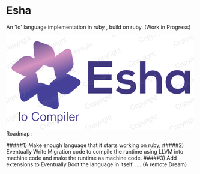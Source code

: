 Esha
====

An 'Io' language implementation in ruby , build on ruby. (Work in Progress)


![ESHA_LOGO](esha_logo.png)
Roadmap : 

#####1) Make enough language that it starts working on ruby,
#####2) Eventually Write Migration code to compile the runtime using LLVM into machine code and make the runtime as machine code.
#####3) Add extensions to Eventually Boot the language in itself. .... (A remote Dream)